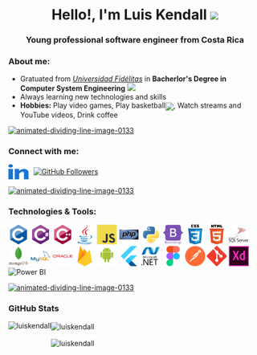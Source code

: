 <h1 align="center">Hello!, I'm Luis Kendall <a href="https://github.com/walidbosso"><img src="https://user-images.githubusercontent.com/74038190/214644152-52f47eb3-5e31-4f47-8758-05c9468d5596.gif" width="30px"></a></h1> 
<h3 align="center">Young professional software engineer from Costa Rica</h3>

### About me:
- Gratuated from <a href="https://ufidelitas.ac.cr/">*Universidad Fidélitas*</a> in **Bacherlor's Degree in Computer System Engineering** <img src="https://media.giphy.com/media/fYSnHlufseco8Fh93Z/giphy.gif" width="30">
- Always learning new technologies and skills 
- **Hobbies:** Play video games, Play basketball<img src="https://media.giphy.com/media/v1.Y2lkPTc5MGI3NjExMW95bW45OGF3eXpzajRqcXd3dTYybzl1MjF2OWJndjE5bnVjZjIzbyZlcD12MV9pbnRlcm5hbF9naWZfYnlfaWQmY3Q9cw/8x26UijMeN8ME/giphy.gif" width="35" align="center">, Watch streams and YouTube videos, Drink coffee

<a href="https://www.animatedimages.org/cat-dividing-lines-134.htm"><img src="https://www.animatedimages.org/data/media/134/animated-dividing-line-image-0133.gif" width="100%" height="3px" border="0" alt="animated-dividing-line-image-0133" /></a>
<div>
<h3 align="left">Connect with me:</h3>
<p align="left" style="display: flex; align-items: center;">
<a href="https://linkedin.com/in/luis-kendall-segura-paniagua/" target="blank" style="display: flex; align-items: center;"><img src="https://raw.githubusercontent.com/teamedwardforever/Readme-Generator/71f25dd8b98329b168142a6b782a107b75eab178/svg/Social/linked-in-alt.svg" alt="LinkedIn" height="30" width="40" /></a>
<a href="https://github.com/luiskendall" target="_blank" style="margin-left: 10px;"><img src="https://img.shields.io/github/followers/luiskendall?style=social&logo=github&logoColor=black&logoSize=auto&label=Follow%20me&link=https%3A%2F%2Fgithub.com%2Fluiskendall" alt="GitHub Followers"></a>
</p>
</div>
<a href="https://www.animatedimages.org/cat-dividing-lines-134.htm"><img src="https://www.animatedimages.org/data/media/134/animated-dividing-line-image-0133.gif" width="100%" height="3px" border="0" alt="animated-dividing-line-image-0133" /></a>

<h3 align="left">Technologies & Tools:</h3>
<p align="left">
<img src="https://raw.githubusercontent.com/teamedwardforever/Readme-Generator/71f25dd8b98329b168142a6b782a107b75eab178/svg/Skills/Languages/c-original.svg" alt="C" width="40" height="40"/>
<img src="https://raw.githubusercontent.com/teamedwardforever/Readme-Generator/71f25dd8b98329b168142a6b782a107b75eab178/svg/Skills/Languages/csharp-original.svg" alt="Csharp" width="40" height="40"/>
<img src="https://raw.githubusercontent.com/teamedwardforever/Readme-Generator/71f25dd8b98329b168142a6b782a107b75eab178/svg/Skills/Languages/cplusplus-original.svg" alt="CPP" width="40" height="40"/>
<img src="https://raw.githubusercontent.com/teamedwardforever/Readme-Generator/71f25dd8b98329b168142a6b782a107b75eab178/svg/Skills/Languages/java-original.svg" alt="Java" width="40" height="40"/>
<img src="https://raw.githubusercontent.com/teamedwardforever/Readme-Generator/71f25dd8b98329b168142a6b782a107b75eab178/svg/Skills/Languages/javascript-original.svg" alt="Javascript" width="40" height="40"/>
<img src="https://raw.githubusercontent.com/teamedwardforever/Readme-Generator/71f25dd8b98329b168142a6b782a107b75eab178/svg/Skills/Languages/php-original.svg" alt="PHP" width="40" height="40"/>
<img src="https://raw.githubusercontent.com/teamedwardforever/Readme-Generator/71f25dd8b98329b168142a6b782a107b75eab178/svg/Skills/Languages/python-original.svg" alt="Python" width="40" height="40"/>
<img src="https://raw.githubusercontent.com/teamedwardforever/Readme-Generator/71f25dd8b98329b168142a6b782a107b75eab178/svg/Skills/Frontend/bootstrap-plain-wordmark.svg" alt="Bootstrap" width="40" height="40"/>
<img src="https://raw.githubusercontent.com/teamedwardforever/Readme-Generator/71f25dd8b98329b168142a6b782a107b75eab178/svg/Skills/Frontend/css3-original-wordmark.svg" alt="Css" width="40" height="40"/>
<img src="https://raw.githubusercontent.com/teamedwardforever/Readme-Generator/71f25dd8b98329b168142a6b782a107b75eab178/svg/Skills/Frontend/html5-original-wordmark.svg" alt="HTML" width="40" height="40"/>
<img src="https://raw.githubusercontent.com/teamedwardforever/Readme-Generator/71f25dd8b98329b168142a6b782a107b75eab178/svg/Skills/Database/microsoft-sql-server-logo.svg" alt="Microsoft Sql Server" width="40" height="40"/>
<img src="https://raw.githubusercontent.com/teamedwardforever/Readme-Generator/71f25dd8b98329b168142a6b782a107b75eab178/svg/Skills/Database/mongodb-original-wordmark.svg" alt="Mongodb" width="40" height="40"/>
<img src="https://raw.githubusercontent.com/teamedwardforever/Readme-Generator/71f25dd8b98329b168142a6b782a107b75eab178/svg/Skills/Database/mysql-original-wordmark.svg" alt="Mysql" width="40" height="40"/>
<img src="https://raw.githubusercontent.com/teamedwardforever/Readme-Generator/71f25dd8b98329b168142a6b782a107b75eab178/svg/Skills/Database/oracle-original.svg" alt="Oracle" width="40" height="40"/>
<img src="https://raw.githubusercontent.com/teamedwardforever/Readme-Generator/71f25dd8b98329b168142a6b782a107b75eab178/svg/Skills/BackendService/firebase-icon.svg" alt="Firebase" width="40" height="40"/>
<img src="https://raw.githubusercontent.com/teamedwardforever/Readme-Generator/71f25dd8b98329b168142a6b782a107b75eab178/svg/Skills/Mobile/android-original-wordmark.svg" alt="Android" width="40" height="40"/>
<img src="https://raw.githubusercontent.com/teamedwardforever/Readme-Generator/71f25dd8b98329b168142a6b782a107b75eab178/svg/Skills/Mobile/flutterio-icon.svg" alt="Flutter" width="40" height="40"/>
<img src="https://raw.githubusercontent.com/teamedwardforever/Readme-Generator/71f25dd8b98329b168142a6b782a107b75eab178/svg/Skills/Framework/dot-net-original-wordmark.svg" alt="Dot Net" width="40" height="40"/>
<img src="https://raw.githubusercontent.com/teamedwardforever/Readme-Generator/71f25dd8b98329b168142a6b782a107b75eab178/svg/Skills/Software/figma-icon.svg" alt="Figma" width="40" height="40"/>
<img src="https://raw.githubusercontent.com/teamedwardforever/Readme-Generator/71f25dd8b98329b168142a6b782a107b75eab178/svg/Skills/Software/getpostman-icon.svg" alt="Postman" width="40" height="40"/>
<img src="https://raw.githubusercontent.com/teamedwardforever/Readme-Generator/71f25dd8b98329b168142a6b782a107b75eab178/svg/Skills/Other/git-scm-icon.svg" alt="Git" width="40" height="40"/>
<img src="https://raw.githubusercontent.com/teamedwardforever/Readme-Generator/71f25dd8b98329b168142a6b782a107b75eab178/svg/Skills/Software/adobe-xd.svg" alt="Adobe-Xd" width="40" height="40"/>
<img src="https://upload.wikimedia.org/wikipedia/commons/thumb/c/cf/New_Power_BI_Logo.svg/2048px-New_Power_BI_Logo.svg.png" alt="Power BI" width="40" height="40"/>
</p>

<a href="https://www.animatedimages.org/cat-dividing-lines-134.htm"><img src="https://www.animatedimages.org/data/media/134/animated-dividing-line-image-0133.gif" width="100%" height="3px" border="0" alt="animated-dividing-line-image-0133" /></a>
<h3 align="left">GitHub Stats</h3>
<img align="left" height="180em" src="https://github-readme-stats.vercel.app/api?username=luiskendall&show_icons=true&locale=en&theme=ayu-mirage&hide_border=true" alt="luiskendall" />
<img align="center" height="180em" src="https://github-readme-stats.vercel.app/api/top-langs/?username=luiskendall&hide_progress=true&theme=ayu-mirage&hide_border=true" alt=luiskendall />
<p><img align="center" height="180em" src="https://github-readme-streak-stats.herokuapp.com/?user=luiskendall&theme=ayu-mirage&hide_border=true" alt="luiskendall" /></p>

